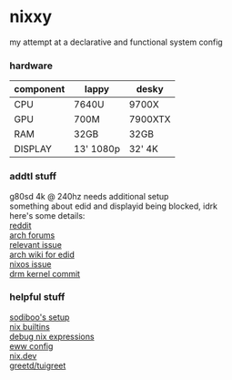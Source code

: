 # nixxy

my attempt at a declarative and functional system config

### hardware

| component | lappy     | desky   |
| --------- | --------- | ------- |
| CPU       | 7640U     | 9700X   |
| GPU       | 700M      | 7900XTX |
| RAM       | 32GB      | 32GB    |
| DISPLAY   | 13' 1080p | 32' 4K  |

### addtl stuff

g80sd 4k @ 240hz needs additional setup\
something about edid and displayid being blocked, idrk\
here's some details:\
[reddit](https://www.reddit.com/r/linux_gaming/comments/1gj5cdw/samsung_odyssey_g8_monitor_not_giving_240hz/)\
[arch forums](https://bbs.archlinux.org/viewtopic.php?id=297515)\
[relevant issue](https://gitlab.freedesktop.org/drm/amd/-/issues/3718)\
[arch wiki for edid](https://wiki.archlinux.org/title/Kernel_mode_setting#Forcing_modes_and_EDID)\
[nixos issue](https://discourse.nixos.org/t/copying-custom-edid/31593)\
[drm kernel commit](https://gitlab.freedesktop.org/drm/misc/kernel/-/commit/e79ce1639a865d93fa8c27b515e8165c60131c9b)

### helpful stuff

[sodiboo's setup](https://github.com/sodiboo/system)\
[nix builtins](https://nix.dev/manual/nix/2.24/language/builtins.html)\
[debug nix expressions](https://nixos-and-flakes.thiscute.world/best-practices/debugging)\
[eww config](https://elkowar.github.io/eww/configuration.html)\
[nix.dev](https://nix.dev/tutorials/nixos/)\
[greetd/tuigreet](https://ryjelsum.me/homelab/greetd-session-choose/)
